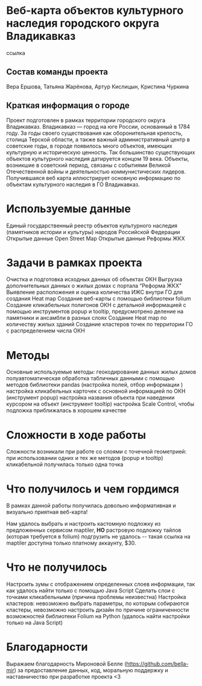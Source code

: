 # Веб-карта объектов культурного наследия городского округа Владикавказ
ссылка
## Состав команды проекта
 Вера Ершова, Татьяна Жарёнова, Артур Кислицын, Кристина Чуркина
## Краткая информация о городе
Проект подготовлен в рамках территории городского округа Владикавказ. Владикавказ — город на юге России, основанный в 1784 году. За годы своего существования как оборонительная крепость, столица Терской области, а также важный административный центр в советские годы, в городе появилось много объектов, имеющих культурную и историческую ценность. Так большинство существующих  объектов культурного наследия датируется концом 19 века. Объекты, возникшие в советский период, связаны с событиями Великой Отечественной войны и деятельностью коммунистических лидеров. 
Получившаяся веб карта иллюстрирует основную информацию по объектам культурного наследия в ГО Владикавказ.
# Используемые данные
Единый государственный реестр объектов культурного наследия (памятников истории и культуры) народов Российской Федерации
Открытые данные Open Street Map
Открытые данные Реформы ЖКХ
# Задачи в рамках проекта
Очистка и подготовка исходных данных об объектах ОКН
Выгрузка дополнительных данных о жилых домах с портала “Реформа ЖКХ”
Выявление расположения и оценка количества ИЖС внутри ГО для создания Heat map
Создание веб-карты с помощью библиотеки folium
Создание кликабельных полигонов ОКН с детальной информацией с помощью инструментов popup и tooltip, предусмотрено деление на памятники и ансамбли в разных слоях
Создание Heat map по количеству жилых зданий
Создание кластеров точек по территории ГО с распределением числа ОКН

# Методы
Основные используемые методы:
геокодирование данных жилых домов 
полуавтоматическая обработка табличных данными с помощью методов библиотеки pandas (настройка полей, отбор информации )
настройка кликабельных карточек с основной информацией по ОКН (инструмент popup)
настройка названия объекта при наведении курсором на объект (инструмент tooltip)
настройка Scale Control, чтобы подложка приближалась в хорошем качестве

# Сложности в ходе работы 
Сложности возникали при работе со слоями с точечной геометрией: при использовании одних и тех же методов (popup и tooltip) кликабельной получилась только одна точка

# Что получилось и чем гордимся
В рамках данной работы получилась довольно информативная и визуально приятная веб-карта!

Нам удалось выбрать и настроить кастомную подложку из предложенных сервисом maptiler, **НО** растровую подложку тайлов (которая требуется в folium) подгрузить не удалось -- такая ссылка на maptiler доступна только платному аккаунту, $30.

# Что не получилось
Настроить зумы с отображением определенных слоев информации, так как удалось найти только с помощью Java Script
Сделать слои с точками кликабельными (причина проблемы неизвестна)
Настройка кластеров: невозможно выбрать параметры, по которым собираются кластеры, невозможно настроить дизайн по причине ограниченности возможностей библиотеки Folium на Python (удалось найти настройки только на Java Script)

# Благодарности
Выражаем благодарность Мироновой Белле (https://github.com/bella-mir) за предоставление данных, код, моральную поддержку и наставничество при разработке проекта <3 

